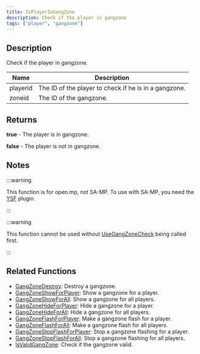 ```yaml
---
title: IsPlayerInGangZone
description: Check if the player in gangzone
tags: ["player", "gangzone"]
---
```


<VersionWarn version='omp v1.1.0.2612' />

## Description

Check if the player in gangzone.

| Name        | Description                                                 |
| ----------- | ----------------------------------------------------------- |
| playerid    | The ID of the player to check if he is in a gangzone.       |
| zoneid      | The ID of the gangzone.                                     |

## Returns

**true** - The player is in gangzone.

**false** - The player is not in gangzone.

## Notes

:::warning

This function is for open.mp, not SA-MP. To use with SA-MP, you need the [YSF](https://github.com/IS4Code/YSF/releases) plugin.

:::

:::warning

This function cannot be used without [UseGangZoneCheck](UseGangZoneCheck) being called first.

:::

## Related Functions

- [GangZoneDestroy](GangZoneDestroy): Destroy a gangzone.
- [GangZoneShowForPlayer](GangZoneShowForPlayer): Show a gangzone for a player.
- [GangZoneShowForAll](GangZoneShowForAll): Show a gangzone for all players.
- [GangZoneHideForPlayer](GangZoneHideForPlayer): Hide a gangzone for a player.
- [GangZoneHideForAll](GangZoneHideForAll): Hide a gangzone for all players.
- [GangZoneFlashForPlayer](GangZoneFlashForPlayer): Make a gangzone flash for a player.
- [GangZoneFlashForAll](GangZoneFlashForAll): Make a gangzone flash for all players.
- [GangZoneStopFlashForPlayer](GangZoneStopFlashForPlayer): Stop a gangzone flashing for a player.
- [GangZoneStopFlashForAll](GangZoneStopFlashForAll): Stop a gangzone flashing for all players.
- [IsValidGangZone](IsValidGangZone): Check if the gangzone valid.
